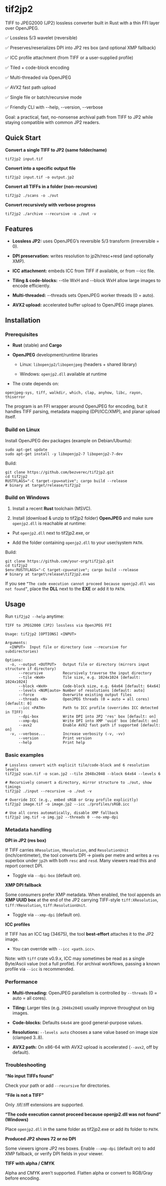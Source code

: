 # tif2jp2

TIFF to JPEG2000 (JP2) lossless converter built in Rust with a thin FFI layer over OpenJPEG.

✅ Lossless 5/3 wavelet (reversible)

✅ Preserves/reserializes DPI into JP2 res box (and optional XMP fallback)

✅ ICC profile attachment (from TIFF or a user-supplied profile)

✅ Tiled + code-block encoding

✅ Multi-threaded via OpenJPEG

✅ AVX2 fast path upload

✅ Single file or batch/recursive mode

✅ Friendly CLI with --help, --version, --verbose

Goal: a practical, fast, no-nonsense archival path from TIFF to JP2 while staying compatible with common JP2 readers.

## Quick Start

**Convert a single TIFF to JP2 (same folder/name)**

```
tif2jp2 input.tif
```

**Convert into a specific output file**

```
tif2jp2 input.tif -o output.jp2
```

**Convert all TIFFs in a folder (non-recursive)**

```
tif2jp2 ./scans -o ./out
```

**Convert recursively with verbose progress**

```
tif2jp2 ./archive --recursive -o ./out -v
```

## Features

- **Lossless JP2:** uses OpenJPEG’s reversible 5/3 transform (irreversible = 0).

- **DPI preservation:** writes resolution to jp2h/resc+resd (and optionally XMP).

- **ICC attachment:** embeds ICC from TIFF if available, or from --icc file.

- **Tiling & code-blocks:** --tile WxH and --block WxH allow large images to encode efficiently.

- **Multi-threaded:** --threads sets OpenJPEG worker threads (0 = auto).

- **AVX2 upload:** accelerated buffer upload to OpenJPEG image planes.

## Installation

### Prerequisites

- **Rust** (stable) and **Cargo**

- **OpenJPEG** development/runtime libraries

  - Linux: `libopenjp2/libopenjpeg` (headers + shared library)

  - Windows: `openjp2.dll` available at runtime

- The crate depends on:

`openjpeg-sys, tiff, walkdir, which, clap, anyhow, libc, rayon, thiserror`

The program is an FFI wrapper around OpenJPEG for encoding, but it handles TIFF parsing, metadata mapping (DPI/ICC/XMP), and planar upload itself.

### Build on Linux

Install OpenJPEG dev packages (example on Debian/Ubuntu):
```
sudo apt-get update
sudo apt-get install -y libopenjp2-7 libopenjp2-7-dev
```
Build:

```
git clone https://github.com/bezverec/tif2jp2.git
cd tif2jp2
RUSTFLAGS="-C target-cpu=native"; cargo build --release
# binary at target/release/tif2jp2
```

### Build on Windows

1. Install a recent **Rust** toolchain (MSVC).

2. Install (download & unzip to tif2jp2 folder) **OpenJPEG** and make sure `openjp2.dll` is reachable at runtime:

  - Put `openjp2.dll` next to tif2jp2.exe, or

  - Add the folder containing `openjp2.dll` to your user/system `PATH`.

Build:
```
git clone https://github.com/your-org/tif2jp2.git
cd tif2jp2
$env:RUSTFLAGS="-C target-cpu=native"; cargo build --release
# binary at target\release\tif2jp2.exe
```
If you see `“The code execution cannot proceed because openjp2.dll was not found”`, place the **DLL** next to the **EXE** or add it to `PATH`.

## Usage

Run `tif2jp2 --help` anytime:
```
TIFF to JPEG2000 (JP2) lossless via OpenJPEG FFI

Usage: tif2jp2 [OPTIONS] <INPUT>

Arguments:
  <INPUT>  Input file or directory (use --recursive for subdirectories)

Options:
  -o, --output <OUTPUT>   Output file or directory (mirrors input structure if directory)
      --recursive         Recursively traverse the input directory
      --tile <WxH>        Tile size, e.g. 1024x1024 [default: 1024x1024]
      --block <WxH>       Code-block size, e.g. 64x64 [default: 64x64]
      --levels <NUM|auto> Number of resolutions [default: auto]
      --force             Overwrite existing output files
      --threads <N>       OpenJPEG threads (0 = auto = all cores) [default: 0]
      --icc <PATH>        Path to ICC profile (overrides ICC detected in TIFF)
      --dpi-box           Write DPI into JP2 'res' box [default: on]
      --xmp-dpi           Write DPI into XMP 'uuid' box [default: on]
      --avx2              Enable AVX2 fast path if supported [default: on]
  -v, --verbose...        Increase verbosity (-v, -vv)
      --version           Print version
      --help              Print help
```

### Basic examples

```
# Lossless convert with explicit tile/code-block and 6 resolution levels
tif2jp2 scan.tif -o scan.jp2 --tile 2048x2048 --block 64x64 --levels 6

# Recursively convert a directory, mirror structure to ./out, show timings
tif2jp2 ./input --recursive -o ./out -v

# Override ICC (e.g., embed sRGB or Gray profile explicitly)
tif2jp2 image.tif -o image.jp2 --icc ./profiles/sRGB.icc

# Use all cores automatically, disable XMP fallback
tif2jp2 img.tif -o img.jp2 --threads 0 --no-xmp-dpi
```

### Metadata handling
**DPI in JP2 (res box)**

If TIFF carries `XResolution`, `YResolution`, and `ResolutionUnit` (inch/centimeter), the tool converts DPI → pixels per metre and writes a `res` superbox under `jp2h` with both `resc` and `resd`. Many viewers read this and report correct DPI.

- Toggle via `--dpi-box` (default on).

**XMP DPI fallback**

Some consumers prefer XMP metadata. When enabled, the tool appends an **XMP UUID box** at the end of the JP2 carrying TIFF-style `tiff:XResolution`, `tiff:YResolution`, `tiff:ResolutionUnit`.

- Toggle via `--xmp-dpi` (default on).

**ICC profiles**

If TIFF has an ICC tag (34675), the tool **best-effort** attaches it to the JP2 image.

- You can override with `--icc <path.icc>`.

Note: with `tiff` crate v0.9.x, ICC may sometimes be read as a single Byte/Ascii value (not a full profile). For archival workflows, passing a known profile via `--icc` is recommended.

### Performance
- **Multi-threading:** OpenJPEG parallelism is controlled by `--threads` (0 = auto = all cores).

- **Tiling:** Larger tiles (e.g. `2048x2048`) usually improve throughput on big images.

- **Code-blocks:** Defaults `64x64` are good general-purpose values.

- **Resolutions:** `--levels auto` chooses a sane value based on image size (clamped 3..8).

- **AVX2 path:** On x86-64 with AVX2 upload is accelerated (`--avx2`, off by default).

### Troubleshooting
**“No input TIFFs found”**

Check your path or add `--recursive` for directories.

**“File is not a TIFF”**

Only .tif/.tiff extensions are supported.

**“The code execution cannot proceed because openjp2.dll was not found” (Windows)**

Place `openjp2.dll` in the same folder as tif2jp2.exe or add its folder to `PATH`.

**Produced JP2 shows 72 or no DPI**

Some viewers ignore JP2 res boxes. Enable `--xmp-dpi` (default on) to add XMP fallback, or verify DPI fields in your viewer.

**TIFF with alpha / CMYK**

Alpha and CMYK aren’t supported. Flatten alpha or convert to RGB/Gray before encoding.
